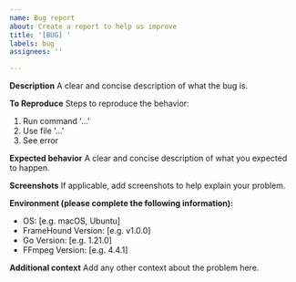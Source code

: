 ```yaml
---
name: Bug report
about: Create a report to help us improve
title: '[BUG] '
labels: bug
assignees: ''

---
```


**Description**
A clear and concise description of what the bug is.

**To Reproduce**
Steps to reproduce the behavior:
1. Run command '...'
2. Use file '...'
3. See error

**Expected behavior**
A clear and concise description of what you expected to happen.

**Screenshots**
If applicable, add screenshots to help explain your problem.

**Environment (please complete the following information):**
 - OS: [e.g. macOS, Ubuntu]
 - FrameHound Version: [e.g. v1.0.0]
 - Go Version: [e.g. 1.21.0]
 - FFmpeg Version: [e.g. 4.4.1]

**Additional context**
Add any other context about the problem here. 